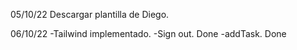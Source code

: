 05/10/22
Descargar plantilla de Diego.

06/10/22
-Tailwind implementado.
-Sign out. Done
-addTask. Done
